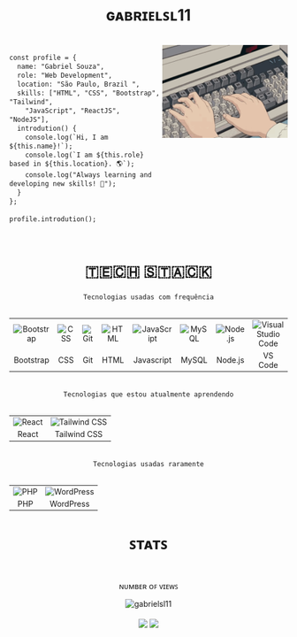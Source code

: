 <h1 align="center">ɢᴀʙʀɪᴇʟꜱʟ11</h1>

<br />

<img align="right" width="45%" src="https://raw.githubusercontent.com/gabrielsl11/gabrielsl11/main/assets/gif/typing1.gif" />

```assembly
const profile = {
  name: "Gabriel Souza",
  role: "Web Development",
  location: "São Paulo, Brazil ",
  skills: ["HTML", "CSS", "Bootstrap", "Tailwind",
    "JavaScript", "ReactJS", "NodeJS"],
  introdution() {
    console.log(`Hi, I am ${this.name}!`);
    console.log(`I am ${this.role} based in ${this.location}. 🌎`);
    console.log("Always learning and developing new skills! 🔭");
  }
};

profile.introdution();
```

<br />

<h1 align="center">​​🇹​​🇪​​🇨​​🇭​ ​🇸​​🇹​​🇦​​🇨​​🇰​​</h1>

<div align="center">
  <code>Tecnologias usadas com frequência</code>
</div>

<br />

<div align="center">

<table>
    <tr>
        <td align="center"><img height="48" src="https://cdn.jsdelivr.net/gh/devicons/devicon@latest/icons/bootstrap/bootstrap-original.svg" title="Bootstrap"></td>
        <td align="center"><img height="48" src="https://cdn.jsdelivr.net/gh/devicons/devicon@latest/icons/css3/css3-original.svg" title="CSS"></td>
        <td align="center"><img height="48" src="https://cdn.jsdelivr.net/gh/devicons/devicon@latest/icons/git/git-original.svg" title="Git"></td>
        <td align="center"><img height="48" src="https://cdn.jsdelivr.net/gh/devicons/devicon@latest/icons/html5/html5-original.svg" title="HTML"></td>
        <td align="center"><img height="48" src="https://cdn.jsdelivr.net/gh/devicons/devicon@latest/icons/javascript/javascript-original.svg" title="JavaScript"></td>
        <td align="center"><img height="48" src="https://cdn.jsdelivr.net/gh/devicons/devicon@latest/icons/mysql/mysql-original.svg" title="MySQL"></td>
        <td align="center"><img height="48" src="https://cdn.jsdelivr.net/gh/devicons/devicon@latest/icons/nodejs/nodejs-original.svg" title="Node.js"></td>
        <td align="center"><img height="48" src="https://cdn.jsdelivr.net/gh/devicons/devicon@latest/icons/vscode/vscode-original.svg"  title="Visual Studio Code"></td>
    </tr>
  <tr>
    <td align="center">Bootstrap</td>
    <td align="center">CSS</td>
    <td align="center">Git</td>
    <td align="center">HTML</td>
    <td align="center">Javascript</td>
    <td align="center">MySQL</td>
    <td align="center">Node.js</td>
    <td align="center">VS Code</td>
  </tr>
</table>

</div>

<br />

<div align="center">
  <code>Tecnologias que estou atualmente aprendendo</code>
</div>

<br />

<div align="center">

<table>
    <tr>
        <td align="center"><img height="48" src="https://cdn.jsdelivr.net/gh/devicons/devicon@latest/icons/react/react-original.svg" title="React"></td>
        <td align="center"><img height="48" src="https://cdn.jsdelivr.net/gh/devicons/devicon@latest/icons/tailwindcss/tailwindcss-original.svg" title="Tailwind CSS"></td>
    </tr>
  <tr>
        <td align="center">React</td>
        <td align="center">Tailwind CSS</td>
    </tr>
</table>

</div>

<br />

<div align="center">
  <code>Tecnologias usadas raramente</code>
</div>

<br />

<div align="center">

<table>
    <tr>
        <td align="center"><img height="48" src="https://cdn.jsdelivr.net/gh/devicons/devicon@latest/icons/php/php-original.svg" title="PHP"></td>
        <td align="center"><img height="48" src="https://cdn.jsdelivr.net/gh/devicons/devicon@latest/icons/wordpress/wordpress-original.svg" title="WordPress"></td>
    </tr>
  <tr>
        <td align="center">PHP</td>
        <td align="center">WordPress</td>
    </tr>
</table>

</div>


<h1 align="center">ꜱᴛᴀᴛꜱ</h1>

<br>

<div align="center">

  ɴᴜᴍʙᴇʀ ᴏꜰ ᴠɪᴇᴡꜱ
    
  <img src="https://profile-counter.glitch.me/gabrielsl11/count.svg" alt="gabrielsl11"/>
  
</div>

<br>

<div align="center">

  <span>
    <img align="center" src="https://github-readme-stats.vercel.app/api/top-langs/?username=gabrielsl11&theme=midnight-purple&line_height=40&hide_langs_below=1" />
  </span>

  <span>
   <img align="center" src="https://github-readme-stats.vercel.app/api?username=gabrielsl11&show_icons=true&theme=midnight-purple&line_height=40"/>
  </span>
  
</div>

<br>

<!-- 

REFERENCES

https://www.alt-codes.net/
https://devicon.dev/
https://dev.to/envoy_/150-badges-for-github-pnk
https://github.com/anuraghazra/github-readme-stats
https://letrasff.com/
https://shields.io/badges
https://shields.io/docs/logos
https://www.vectorlogo.zone/

https://profile-counter.glitch.me/{username}/count.svg

-->
